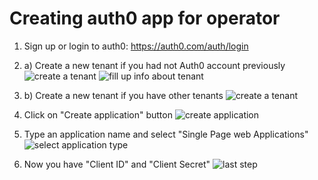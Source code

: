 # Creating auth0 app for operator

1. Sign up or login to auth0: https://auth0.com/auth/login 
2. a) Create a new tenant if you had not Auth0 account previously
![create a tenant](./1.png)
![fill up info about tenant](./2.png)

3. b) Create a new tenant if you have other tenants
![create a tenant](./6.png)

3. Click on "Create application" button
![create application](./3.png)

4. Type an application name and select "Single Page web Applications"
![select application type](./4.png)

5. Now you have "Client ID" and "Client Secret"
![last step](./5.png)

